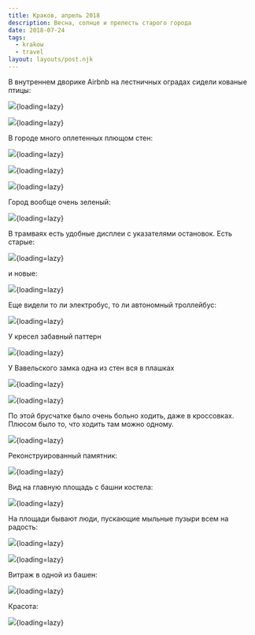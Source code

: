 ```yaml
---
title: Краков, апрель 2018
description: Весна, солнце и прелесть старого города
date: 2018-07-24
tags:
  - krakow
  - travel
layout: layouts/post.njk
---
```

В внутреннем дворике Airbnb на лестничных оградах сидели кованые птицы:

![](./images/IMG_0826.jpg){loading=lazy}

![](./images/IMG_0657.jpg){loading=lazy}

В городе много оплетенных плющом стен:

![](./images/IMG_0827.jpg){loading=lazy}

![](./images/IMG_0685.jpg){loading=lazy}

![](./images/IMG_0727.jpg){loading=lazy}

Город вообще очень зеленый:

![](./images/IMG_0775.jpg){loading=lazy}

В трамваях есть удобные дисплеи с указателями остановок. Есть старые:

![](./images/IMG_0830_1.jpg){loading=lazy}

и новые:

![](./images/IMG_0896.jpg){loading=lazy}

Еще видели то ли электробус, то ли автономный троллейбус:

![](./images/IMG_0833.jpg){loading=lazy}

У кресел забавный паттерн

![](./images/IMG_0893_1.jpg){loading=lazy}

У Вавельского замка одна из стен вся в плашках

![](./images/IMG_0667.jpg){loading=lazy}

![](./images/IMG_0699.jpg){loading=lazy}

По этой брусчатке было очень больно ходить, даже в кроссовках. Плюсом было то, что ходить там можно одному.

![](./images/IMG_0677.jpg){loading=lazy}

Реконструированный памятник:

![](./images/IMG_0670.jpg){loading=lazy}

Вид на главную площадь с башни костела:

![](./images/IMG_0772.jpg){loading=lazy}

На площади бывают люди, пускающие мыльные пузыри всем на радость:

![](./images/IMG_0782.jpg){loading=lazy}

![](./images/IMG_0780.jpg){loading=lazy}

Витраж в одной из башен:

![](./images/IMG_0786.jpg){loading=lazy}

Красота:

![](./images/IMG_0719.jpg){loading=lazy}
